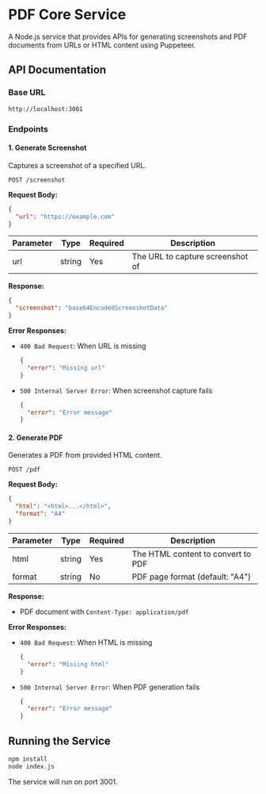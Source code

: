 # PDF Core Service

A Node.js service that provides APIs for generating screenshots and PDF documents from URLs or HTML content using Puppeteer.

## API Documentation

### Base URL

```
http://localhost:3001
```

### Endpoints

#### 1. Generate Screenshot

Captures a screenshot of a specified URL.

```
POST /screenshot
```

**Request Body:**

```json
{
  "url": "https://example.com"
}
```

| Parameter | Type   | Required | Description                     |
|-----------|--------|----------|---------------------------------|
| url       | string | Yes      | The URL to capture screenshot of |

**Response:**

```json
{
  "screenshot": "base64EncodedScreenshotData"
}
```

**Error Responses:**

- `400 Bad Request`: When URL is missing
  ```json
  {
    "error": "Missing url"
  }
  ```

- `500 Internal Server Error`: When screenshot capture fails
  ```json
  {
    "error": "Error message"
  }
  ```

#### 2. Generate PDF

Generates a PDF from provided HTML content.

```
POST /pdf
```

**Request Body:**

```json
{
  "html": "<html>...</html>",
  "format": "A4"
}
```

| Parameter | Type   | Required | Description                                       |
|-----------|--------|----------|---------------------------------------------------|
| html      | string | Yes      | The HTML content to convert to PDF                |
| format    | string | No       | PDF page format (default: "A4")                   |

**Response:**

- PDF document with `Content-Type: application/pdf`

**Error Responses:**

- `400 Bad Request`: When HTML is missing
  ```json
  {
    "error": "Missing html"
  }
  ```

- `500 Internal Server Error`: When PDF generation fails
  ```json
  {
    "error": "Error message"
  }
  ```

## Running the Service

```bash
npm install
node index.js
```

The service will run on port 3001.
